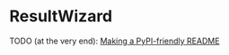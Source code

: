 # ResultWizard

TODO (at the very end): [Making a PyPI-friendly README](https://packaging.python.org/en/latest/guides/making-a-pypi-friendly-readme/)

